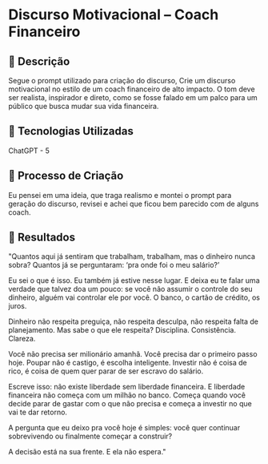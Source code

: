 # Discurso Motivacional – Coach Financeiro

## 📒 Descrição
Segue o prompt utilizado para criação do discurso, Crie um discurso motivacional no estilo de um coach financeiro de alto impacto. O tom deve ser realista, inspirador e direto, como se fosse falado em um palco para um público que busca mudar sua vida financeira.

## 🤖 Tecnologias Utilizadas
ChatGPT - 5

## 🧐 Processo de Criação
Eu pensei em uma ideia, que traga realismo e montei o prompt para geração do discurso, revisei e achei que ficou bem parecido com de alguns coach.

## 🚀 Resultados
"Quantos aqui já sentiram que trabalham, trabalham, mas o dinheiro nunca sobra?
Quantos já se perguntaram: ‘pra onde foi o meu salário?’

Eu sei o que é isso. Eu também já estive nesse lugar. E deixa eu te falar uma verdade que talvez doa um pouco: se você não assumir o controle do seu dinheiro, alguém vai controlar ele por você. O banco, o cartão de crédito, os juros.

Dinheiro não respeita preguiça, não respeita desculpa, não respeita falta de planejamento. Mas sabe o que ele respeita? Disciplina. Consistência. Clareza.

Você não precisa ser milionário amanhã. Você precisa dar o primeiro passo hoje.
Poupar não é castigo, é escolha inteligente. Investir não é coisa de rico, é coisa de quem quer parar de ser escravo do salário.

Escreve isso: não existe liberdade sem liberdade financeira.
E liberdade financeira não começa com um milhão no banco. Começa quando você decide parar de gastar com o que não precisa e começa a investir no que vai te dar retorno.

A pergunta que eu deixo pra você hoje é simples: você quer continuar sobrevivendo ou finalmente começar a construir?

A decisão está na sua frente. E ela não espera."
